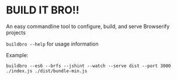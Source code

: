 BUILD IT BRO!!
==============

An easy commandline tool to configure, build, and serve Browserify projects

`buildbro --help` for usage information

Example:
```
buildbro --es6 --brfs --jshint --watch --serve dist --port 3000 ./index.js ./dist/bundle-min.js
```